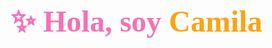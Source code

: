 <h1 align="center" style="font-family:'Lucida Handwriting',cursive; color:#f472b6; font-size: 48;">
  ✨ Hola, soy <span style="color:#fca311">Camila</span> 👋
</h1>







<!--
**camidilaudo/camidilaudo** is a ✨ _special_ ✨ repository because its `README.md` (this file) appears on your GitHub profile.

Here are some ideas to get you started:

- 🔭 I’m currently working on ...
- 🌱 I’m currently learning ...
- 👯 I’m looking to collaborate on ...
- 🤔 I’m looking for help with ...
- 💬 Ask me about ...
- 📫 How to reach me: ...
- 😄 Pronouns: ...
- ⚡ Fun fact: ...
-->
